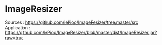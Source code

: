 
# ImageResizer
Sources : https://github.com/lePioo/ImageResizer/tree/master/src
Application : https://github.com/lePioo/ImageResizer/blob/master/dist/ImageResizer.jar?raw=true